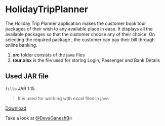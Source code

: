 # HolidayTripPlanner
The Holiday Trip Planner application makes the customer book tour packages of their wish to any available place in ease. It displays all the available packages so that the customer choose any of their choice. On selecting the required package , the customer can pay their bill through online banking.

 1. **src** folder consists of the java files
 2. **tour.xlsx** is the file used for storing Login, Passenger and Bank Details
 
## Used JAR file

`fillo` JAR 1.15

>It is used for working with excel files in java

[Download](https://jar-download.com/artifacts/com.codoid.products/fillo/1.15/source-code)



Take a look at [@DevaGaneshB](https://github.com/DevaGaneshB):fire:

